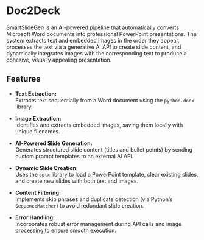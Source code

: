 # Doc2Deck

SmartSlideGen is an AI-powered pipeline that automatically converts Microsoft Word documents into professional PowerPoint presentations. The system extracts text and embedded images in the order they appear, processes the text via a generative AI API to create slide content, and dynamically integrates images with the corresponding text to produce a cohesive, visually appealing presentation.

## Features

- **Text Extraction:**  
  Extracts text sequentially from a Word document using the `python-docx` library.

- **Image Extraction:**  
  Identifies and extracts embedded images, saving them locally with unique filenames.

- **AI-Powered Slide Generation:**  
  Generates structured slide content (titles and bullet points) by sending custom prompt templates to an external AI API.

- **Dynamic Slide Creation:**  
  Uses the `pptx` library to load a PowerPoint template, clear existing slides, and create new slides with both text and images.

- **Content Filtering:**  
  Implements skip phrases and duplicate detection (via Python’s `SequenceMatcher`) to avoid redundant slide creation.

- **Error Handling:**  
  Incorporates robust error management during API calls and image processing to ensure smooth execution.

